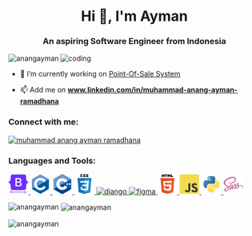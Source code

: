 <h1 align="center">Hi 👋, I'm Ayman</h1>
<h3 align="center">An aspiring Software Engineer from Indonesia</h3>
<img align="right" alt="coding" width="400" src="[https://www.google.com/url?sa=i&url=https%3A%2F%2Fgist.github.com%2Fmahmudinm%2F47588cab5af928d2c8a2976d90216ea7&psig=AOvVaw2X4ivbxlTxQNsq1TzOI5GT&ust=1711806685584000&source=images&cd=vfe&opi=89978449&ved=0CBEQjRxqFwoTCKi10fzOmYUDFQAAAAAdAAAAABAE](https://gist.github.com/mahmudinm/47588cab5af928d2c8a2976d90216ea7)">

<p align="left"> <img src="https://komarev.com/ghpvc/?username=anangayman&label=Profile%20views&color=0e75b6&style=flat" alt="anangayman" /> </p>

- 🔭 I’m currently working on [Point-Of-Sale System](https://github.com/AnangAyman/Supermarket)

- 📫 Add me on **www.linkedin.com/in/muhammad-anang-ayman-ramadhana**

<h3 align="left">Connect with me:</h3>
<p align="left">
<a href="https://linkedin.com/in/muhammad anang ayman ramadhana" target="blank"><img align="center" src="https://raw.githubusercontent.com/rahuldkjain/github-profile-readme-generator/master/src/images/icons/Social/linked-in-alt.svg" alt="muhammad anang ayman ramadhana" height="30" width="40" /></a>
</p>

<h3 align="left">Languages and Tools:</h3>
<p align="left"> <a href="https://getbootstrap.com" target="_blank" rel="noreferrer"> <img src="https://raw.githubusercontent.com/devicons/devicon/master/icons/bootstrap/bootstrap-plain-wordmark.svg" alt="bootstrap" width="40" height="40"/> </a> <a href="https://www.cprogramming.com/" target="_blank" rel="noreferrer"> <img src="https://raw.githubusercontent.com/devicons/devicon/master/icons/c/c-original.svg" alt="c" width="40" height="40"/> </a> <a href="https://www.w3schools.com/cpp/" target="_blank" rel="noreferrer"> <img src="https://raw.githubusercontent.com/devicons/devicon/master/icons/cplusplus/cplusplus-original.svg" alt="cplusplus" width="40" height="40"/> </a> <a href="https://www.w3schools.com/css/" target="_blank" rel="noreferrer"> <img src="https://raw.githubusercontent.com/devicons/devicon/master/icons/css3/css3-original-wordmark.svg" alt="css3" width="40" height="40"/> </a> <a href="https://www.djangoproject.com/" target="_blank" rel="noreferrer"> <img src="https://cdn.worldvectorlogo.com/logos/django.svg" alt="django" width="40" height="40"/> </a> <a href="https://www.figma.com/" target="_blank" rel="noreferrer"> <img src="https://www.vectorlogo.zone/logos/figma/figma-icon.svg" alt="figma" width="40" height="40"/> </a> <a href="https://www.w3.org/html/" target="_blank" rel="noreferrer"> <img src="https://raw.githubusercontent.com/devicons/devicon/master/icons/html5/html5-original-wordmark.svg" alt="html5" width="40" height="40"/> </a> <a href="https://developer.mozilla.org/en-US/docs/Web/JavaScript" target="_blank" rel="noreferrer"> <img src="https://raw.githubusercontent.com/devicons/devicon/master/icons/javascript/javascript-original.svg" alt="javascript" width="40" height="40"/> </a> <a href="https://www.python.org" target="_blank" rel="noreferrer"> <img src="https://raw.githubusercontent.com/devicons/devicon/master/icons/python/python-original.svg" alt="python" width="40" height="40"/> </a> <a href="https://sass-lang.com" target="_blank" rel="noreferrer"> <img src="https://raw.githubusercontent.com/devicons/devicon/master/icons/sass/sass-original.svg" alt="sass" width="40" height="40"/> </a> </p>

<p><img align="left" src="https://github-readme-stats.vercel.app/api/top-langs?username=anangayman&show_icons=true&locale=en&layout=compact" alt="anangayman" /></p>

<p>&nbsp;<img align="center" src="https://github-readme-stats.vercel.app/api?username=anangayman&show_icons=true&locale=en" alt="anangayman" /></p>

<p><img align="center" src="https://github-readme-streak-stats.herokuapp.com/?user=anangayman&" alt="anangayman" /></p>
